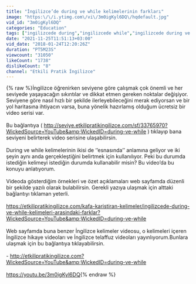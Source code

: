 ```yaml
---
title: "İngilizce’de during ve while kelimelerinin farkları"
image: "https:\/\/i.ytimg.com\/vi\/3m0igKyl6DQ\/hqdefault.jpg"
vid_id: "3m0igKyl6DQ"
categories: "Education"
tags: ["ingilizcede during","ingilizcede while","ingilizcede during ve while"]
date: "2021-11-25T11:51:13+03:00"
vid_date: "2018-01-24T12:20:26Z"
duration: "PT5M23S"
viewcount: "31050"
likeCount: "1738"
dislikeCount: "8"
channel: "Etkili Pratik İngilizce"
---
```

{% raw %}İngilizce öğrenirken seviyene göre çalışmak çok önemli ve her seviyede yaşayacağın sıkıntılar ve dikkat etmen gereken noktalar değişiyor. Seviyene göre nasıl hızlı bir şekilde ilerleyebileceğini merak ediyorsan ve bir yol haritasına ihtiyacın varsa, buna yönelik hazırlamış olduğum ücretsiz bir video serisi var. <br /><br />Bu bağlantıya ( <a rel="nofollow" target="blank" href="http://seviye.etkilipratikingilizce.com/sf/33765970?WickedSource=YouTube&amp;WickedID=during-ve-while">http://seviye.etkilipratikingilizce.com/sf/33765970?WickedSource=YouTube&amp;WickedID=during-ve-while</a> ) tıklayıp bana seviyeni belirterek video serisine ulaşabilirsin.<br /><br />During ve while kelimelerinin ikisi de ‘’esnasında’’ anlamına geliyor ve iki şeyin aynı anda gerçekleştiğini belirtmek için kullanılıyor. Peki bu durumda istediğin kelimeyi istediğin durumda kullanabilir misin? Bu video’da bu konuyu anlatıyorum.<br /><br />Videoda gösterdiğim örnekleri ve özet açıklamaları web sayfamda düzenli bir şekilde yazılı olarak bulabilirsin. Gerekli yazıya ulaşmak için alttaki bağlantıyı tıklaman yeterli.<br /><br /><a rel="nofollow" target="blank" href="https://etkilipratikingilizce.com/kafa-karistiran-kelimeler/ingilizcede-during-ve-while-kelimeleri-arasindaki-farklar?WickedSource=YouTube&amp;WickedID=during-ve-while">https://etkilipratikingilizce.com/kafa-karistiran-kelimeler/ingilizcede-during-ve-while-kelimeleri-arasindaki-farklar?WickedSource=YouTube&amp;WickedID=during-ve-while</a><br /><br />Web sayfamda buna benzer İngilizce kelimeler videosu, o kelimeleri içeren İngilizce hikaye videoları ve İngilizce telaffuz videoları yayınlıyorum.Bunlara ulaşmak için bu bağlantıya tıklayabilirsin.<br /><br />- <a rel="nofollow" target="blank" href="http://etkilipratikingilizce.com?WickedSource=YouTube&amp;WickedID=during-ve-while">http://etkilipratikingilizce.com?WickedSource=YouTube&amp;WickedID=during-ve-while</a><br /><br /><a rel="nofollow" target="blank" href="https://youtu.be/3m0igKyl6DQ">https://youtu.be/3m0igKyl6DQ</a>{% endraw %}

